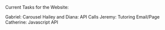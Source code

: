 Current Tasks for the Website:

Gabriel: Carousel
Hailey and Diana: API Calls
Jeremy: Tutoring Email/Page
Catherine: Javascript API
